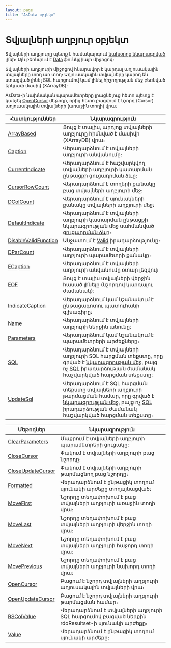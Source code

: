 ```yaml
---
layout: page
title: "AsData օբյեկտ"
---
```



# Տվյալների աղբյուր օբյեկտ

Տվյալների աղբյուրը պետք է համակարգում [նախօրոք նկարագրված](../Defs/Data.html) լինի։ Այն բեռնվում է [Data](Functions/SysDefManagment/Data.html) ֆունկցիայի միջոցով։

Տվյալների աղբյուրի միջոցով հնարավոր է կարդալ աղյուսակային տվյալները տող առ տող։ Աղյուսակային տվյալները կարող են ստացված լինել SQL հարցումով կամ լինել հիշողության մեջ բեռնված երկչափ մասիվ (XArrayDB)։ 

AsData-ի նախնական պարամետրերը լրացնելուց հետո պետք է կանչել [OpenCursor](ASDATA/OpenCursor.md) մեթոդը, որից հետո բացվում է նշորդ (Cursor) աղյուսակային տվյալների (առաջին տողի) վրա։ 

| Հատկություններ | Նկարագրություն |
|--|--|
| [ArrayBased](ASDATA/ArrayBased.md) | Ցույց է տալիս, արդյոք տվյալների աղբյուրը հիմնված է մասիվի (XArrayDB) վրա։ |
| [Caption](ASDATA/Caption.md) | Վերադարձնում է տվյալների աղբյուրի անվանումը։ |
| [CurrentIndicate](ASDATA/CurrentIndicate.md) | Վերադարձնում է հաշվարկվող տվյալների աղբյուրի կատարման ընթացքի [ցուցադրման ձևը](../Constants/const_opencursor_Indicate.html)։ |
| [CursorRowCount](ASDATA/CursorRowCount.md) | Վերադարձնում է տողերի քանակը բաց տվյալների աղբյուրի մեջ։ |
| [DColCount](ASDATA/DColCount.md) | Վերադարձնում է սյունակների քանակը տվյալների աղբյուրի մեջ։ |
| [DefaultIndicate](ASDATA/DefaultIndicate.md) | Վերադարձնում է տվյալների աղբյուրի կատարման ընթացքի նկարագրության մեջ սահմանված [ցուցադրման ձևը](../Constants/const_opencursor_Indicate.html)։ |
| [DisableValidFunction](ASDATA/DisableValidFunction.md) | Անջատում է [Valid](../ScriptProcs/Valid_Data.html) իրադարձությունը։ |
| [DParCount](AsData/DParCount.md) | Վերադարձնում է տվյալների աղբյուրի պարամետրի քանակը։ |
| [ECaption](ASDATA/ECaption.md) | Վերադարձնում է տվյալների աղբյուրի անվանումը օտար լեզվով։ |
| [EOF](ASDATA/EOF.md) | Ցույց է տալիս տվյալների վերջին հասած լինելը (նշորդով կարդալու ժամանակ)։ |
| [IndicateCaption](ASDATA/IndicateCaption.md) | Վերադարձնում կամ նշանակում է ընթացագոտու պատուհանի գլխագիրը։  |
| [Name](ASDATA/Name.md) | Վերադարձնում է տվյալների աղբյուրի ներքին անունը։ |
| [Parameters](ASDATA/Parameters.md) | Վերադարձնում կամ նշանակում է պարամետրերի արժեքները։ |
| [SQL](ASDATA/SQL.md) | Վերադարձնում է տվյալների աղբյուրի SQL հարցման տեքստը, որը գրված է [նկարագրության մեջ](../Defs/Data.html), բայց ոչ [SQL](../ScriptProcs/SQL.html) իրադարձության ժամանակ հաշվարկված հարցման տեքստը։ |
| [UpdateSql](ASDATA/UpdateSQL.md) | Վերադարձնում է SQL հարցման տեքստը տվյալների աղբյուրի թարմացման համար, որը գրված է [նկարագրության մեջ](../Defs/Data.html), բայց ոչ [SQL](../ScriptProcs/SQL.html) իրադարձության ժամանակ հաշվարկված հարցման տեքստը։ |



| Մեթոդներ | Նկարագրություն |
|--|--|
| [ClearParameters](ASDATA/ClearParameters.md) | Մաքրում է տվյալների աղբյուրի պարամետրերի ցուցակը: |
| [CloseCursor](ASDATA/CloseCursor.md) | Փակում է տվյալների աղբյուրի բաց նշորդը։ |
| [CloseUpdateCursor](ASDATA/CloseUpdateCursor.md) |  Փակում է տվյալների աղբյուրի թարմացնող բաց նշորդը։ |
| [Formatted](ASDATA/Formatted.md) | Վերադարձնում է ընթացիկ տողում սյունակի արժեքը տողայնացված։ |
| [MoveFirst](ASDATA/MoveFirst.md) | Նշորդը տեղափոխում է բաց տվյալների աղբյուրի առաջին տողի վրա։ |
| [MoveLast](ASDATA/MoveLast.md) | Նշորդը տեղափոխում է բաց տվյալների աղբյուրի վերջին տողի վրա։ |
| [MoveNext](ASDATA/MoveNext.md) | Նշորդը տեղափոխում է բաց տվյալների աղբյուրի հաջորդ տողի վրա։ |
| [MovePrevious](ASDATA/MovePrevious.md) | Նշորդը տեղափոխում է բաց տվյալների աղբյուրի նախորդ տողի վրա։ |
| [OpenCursor](ASDATA/OpenCursor.md) | Բացում է նշորդ  տվյալների աղբյուրի աղյուսակային տվյալների վրա։ |
| [OpenUpdateCursor](ASDATA/OpenUpdateCursor.md) | Բացում է նշորդ  տվյալների աղբյուրի թարմացման համար։ |
| [RSColValue](ASDATA/RSColValue.md) | Վերադարձնում է տվյալների աղբյուրի SQL հարցումով բացված ներքին rdoResultset-ի սյունակի արժեքը։ |
| [Value](ASDATA/Value.md) | Վերադարձնում է ընթացիկ տողում սյունակի արժեքը։ |



